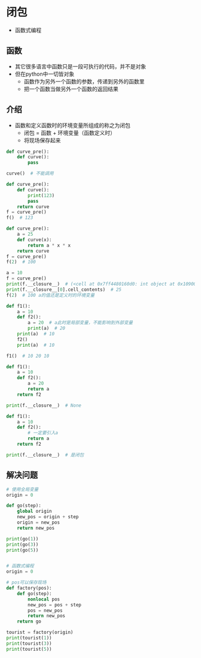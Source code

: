 # 闭包

- 函数式编程

## 函数

- 其它很多语言中函数只是一段可执行的代码，并不是对象
- 但在python中一切皆对象
  - 函数作为另外一个函数的参数，传递到另外的函数里
  - 把一个函数当做另外一个函数的返回结果

## 介绍

- 函数和定义函数时的环境变量所组成的称之为闭包
  - 闭包 = 函数 + 环境变量（函数定义时）
  - 将现场保存起来

```py
def curve_pre():
    def curve():
        pass

curve()  # 不能调用

def curve_pre():
    def curve():
        print(123)
        pass
    return curve
f = curve_pre()
f()  # 123

def curve_pre():
    a = 25
    def curve(x):
        return a * x * x
    return curve
f = curve_pre()
f(2)  # 100

a = 10
f = curve_pre()
print(f.__closure__)  # (<cell at 0x7ff4480160d0: int object at 0x109009e30>,)
print(f.__closure__[0].cell_contents)  # 25
f(2)  # 100 a的值还是定义时的环境变量
```

```py
def f1():
    a = 10
    def f2():
        a = 20  # a此时是局部变量，不能影响到外部变量
        print(a)  # 20
    print(a)  # 10
    f2()
    print(a)  # 10

f1()  # 10 20 10

def f1():
    a = 10
    def f2():
        a = 20
        return a
    return f2

print(f.__closure__)  # None

def f1():
    a = 10
    def f2():
        # 一定要引入a
        return a
    return f2

print(f.__closure__)  # 是闭包
```

## 解决问题

```py
# 使用全局变量
origin = 0

def go(step):
    global origin
    new_pos = origin + step
    origin = new_pos
    return new_pos

print(go(1))
print(go(3))
print(go(5))


# 函数式编程
origin = 0

# pos可以保存现场
def factory(pos):
    def go(step):
        nonlocal pos
        new_pos = pos + step
        pos = new_pos
        return new_pos
    return go

tourist = factory(origin)
print(tourist(1))
print(tourist(3))
print(tourist(5))
```
